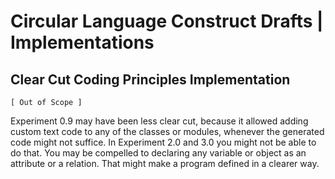 ﻿Circular Language Construct Drafts | Implementations
====================================================

Clear Cut Coding Principles Implementation
------------------------------------------

`[ Out of Scope ]`

Experiment 0.9 may have been less clear cut, because it allowed adding custom text code to any of the classes or modules, whenever the generated code might not suffice. In Experiment 2.0 and 3.0 you might not be able to do that. You may be compelled to declaring any variable or object as an attribute or a relation. That might make a program defined in a clearer way.